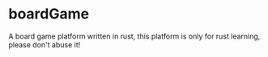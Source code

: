 # boardGame

A board game platform written in rust, this platform is only for rust learning, please don't abuse it!
